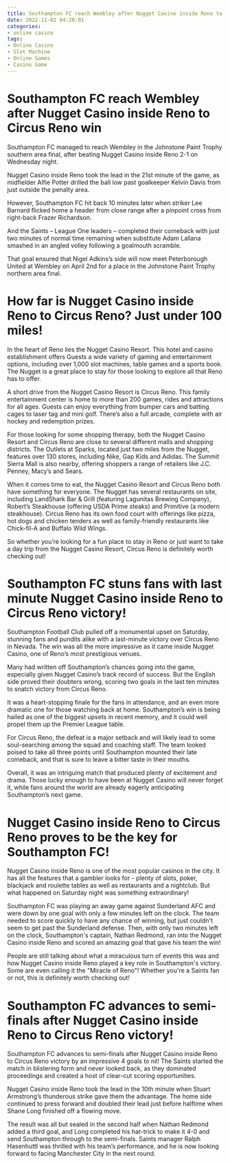 ```yaml
---
title: Southampton FC reach Wembley after Nugget Casino inside Reno to Circus Reno win
date: 2022-11-02 04:28:01
categories:
- online casino
tags:
- Online Casino
- Slot Machine
- Online Games
- Casino Game
---
```



#  Southampton FC reach Wembley after Nugget Casino inside Reno to Circus Reno win

Southampton FC managed to reach Wembley in the Johnstone Paint Trophy southern area final, after beating Nugget Casino inside Reno 2-1 on Wednesday night.

Nugget Casino inside Reno took the lead in the 21st minute of the game, as midfielder Alfie Potter drilled the ball low past goalkeeper Kelvin Davis from just outside the penalty area.

However, Southampton FC hit back 10 minutes later when striker Lee Barnard flicked home a header from close range after a pinpoint cross from right-back Frazer Richardson.

And the Saints – League One leaders – completed their comeback with just two minutes of normal time remaining when substitute Adam Lallana smashed in an angled volley following a goalmouth scramble.

That goal ensured that Nigel Adkins’s side will now meet Peterborough United at Wembley on April 2nd for a place in the Johnstone Paint Trophy northern area final.

#  How far is Nugget Casino inside Reno to Circus Reno? Just under 100 miles!

In the heart of Reno lies the Nugget Casino Resort. This hotel and casino establishment offers Guests a wide variety of gaming and entertainment options, including over 1,000 slot machines, table games and a sports book. The Nugget is a great place to stay for those looking to explore all that Reno has to offer.

A short drive from the Nugget Casino Resort is Circus Reno. This family entertainment center is home to more than 200 games, rides and attractions for all ages. Guests can enjoy everything from bumper cars and batting cages to laser tag and mini golf. There’s also a full arcade, complete with air hockey and redemption prizes.

For those looking for some shopping therapy, both the Nugget Casino Resort and Circus Reno are close to several different malls and shopping districts. The Outlets at Sparks, located just two miles from the Nugget, features over 130 stores, including Nike, Gap Kids and Adidas. The Summit Sierra Mall is also nearby, offering shoppers a range of retailers like J.C. Penney, Macy’s and Sears.

When it comes time to eat, the Nugget Casino Resort and Circus Reno both have something for everyone. The Nugget has several restaurants on site, including LandShark Bar & Grill (featuring Lagunitas Brewing Company), Robert’s Steakhouse (offering USDA Prime steaks) and Primitive (a modern steakhouse). Circus Reno has its own food court with offerings like pizza, hot dogs and chicken tenders as well as family-friendly restaurants like Chick-fil-A and Buffalo Wild Wings.

So whether you’re looking for a fun place to stay in Reno or just want to take a day trip from the Nugget Casino Resort, Circus Reno is definitely worth checking out!

#  Southampton FC stuns fans with last minute Nugget Casino inside Reno to Circus Reno victory!

Southampton Football Club pulled off a monumental upset on Saturday, stunning fans and pundits alike with a last-minute victory over Circus Reno in Nevada. The win was all the more impressive as it came inside Nugget Casino, one of Reno’s most prestigious venues.

Many had written off Southampton’s chances going into the game, especially given Nugget Casino’s track record of success. But the English side proved their doubters wrong, scoring two goals in the last ten minutes to snatch victory from Circus Reno.

It was a heart-stopping finale for the fans in attendance, and an even more dramatic one for those watching back at home. Southampton’s win is being hailed as one of the biggest upsets in recent memory, and it could well propel them up the Premier League table.

For Circus Reno, the defeat is a major setback and will likely lead to some soul-searching among the squad and coaching staff. The team looked poised to take all three points until Southampton mounted their late comeback, and that is sure to leave a bitter taste in their mouths.

Overall, it was an intriguing match that produced plenty of excitement and drama. Those lucky enough to have been at Nugget Casino will never forget it, while fans around the world are already eagerly anticipating Southampton’s next game.

#  Nugget Casino inside Reno to Circus Reno proves to be the key for Southampton FC!

Nugget Casino inside Reno is one of the most popular casinos in the city. It has all the features that a gambler looks for - plenty of slots, poker, blackjack and roulette tables as well as restaurants and a nightclub. But what happened on Saturday night was something extraordinary!

Southampton FC was playing an away game against Sunderland AFC and were down by one goal with only a few minutes left on the clock. The team needed to score quickly to have any chance of winning, but just couldn't seem to get past the Sunderland defense. Then, with only two minutes left on the clock, Southampton's captain, Nathan Redmond, ran into the Nugget Casino inside Reno and scored an amazing goal that gave his team the win!

People are still talking about what a miraculous turn of events this was and how Nugget Casino inside Reno played a key role in Southampton's victory. Some are even calling it the "Miracle of Reno"! Whether you're a Saints fan or not, this is definitely worth checking out!

#  Southampton FC advances to semi-finals after Nugget Casino inside Reno to Circus Reno victory!

Southampton FC advances to semi-finals after Nugget Casino inside Reno to Circus Reno victory by an impressive 4 goals to nil! The Saints started the match in blistering form and never looked back, as they dominated proceedings and created a host of clear-cut scoring opportunities.

Nugget Casino inside Reno took the lead in the 10th minute when Stuart Armstrong’s thunderous strike gave them the advantage. The home side continued to press forward and doubled their lead just before halftime when Shane Long finished off a flowing move.

The result was all but sealed in the second half when Nathan Redmond added a third goal, and Long completed his hat-trick to make it 4-0 and send Southampton through to the semi-finals. Saints manager Ralph Hasenhuttl was thrilled with his team’s performance, and he is now looking forward to facing Manchester City in the next round.